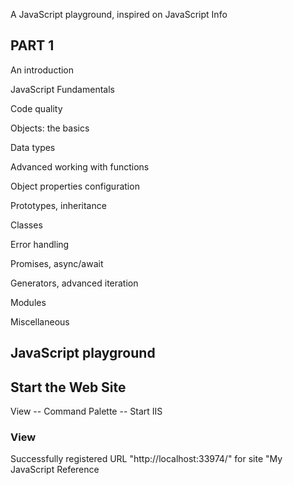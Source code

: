 A JavaScript playground, inspired on JavaScript Info


## PART 1

An introduction

JavaScript Fundamentals

Code quality

Objects: the basics

Data types

Advanced working with functions

Object properties configuration

Prototypes, inheritance

Classes

Error handling

Promises, async/await

Generators, advanced iteration

Modules

Miscellaneous



## JavaScript playground


## Start the Web Site

View -- Command Palette -- Start IIS

### View

Successfully registered URL "http://localhost:33974/" for site "My JavaScript Reference


